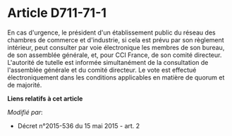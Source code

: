 # Article D711-71-1

En cas d'urgence, le président d'un établissement public du réseau des chambres de commerce et d'industrie, si cela est prévu
par son règlement intérieur, peut consulter par voie électronique les membres de son bureau, de son assemblée générale, et,
pour CCI France, de son comité directeur. L'autorité de tutelle est informée simultanément de la consultation de l'assemblée
générale et du comité directeur. Le vote est effectué électroniquement dans les conditions applicables en matière de quorum
et de majorité.

**Liens relatifs à cet article**

_Modifié par_:

  - Décret n°2015-536 du 15 mai 2015 - art. 2
